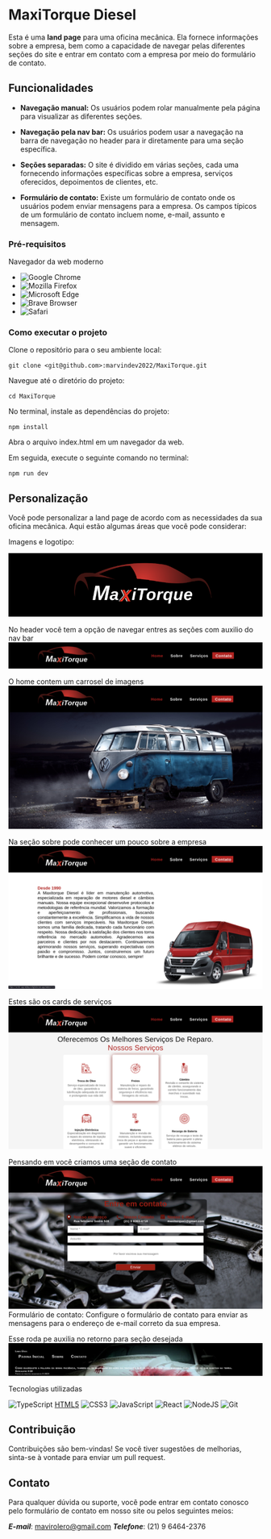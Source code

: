 # MaxiTorque Diesel

Esta é uma **land page** para uma oficina mecânica. Ela fornece informações sobre a empresa, bem como a capacidade de navegar pelas diferentes seções do site e entrar em contato com a empresa por meio do formulário de contato.

## Funcionalidades

- **Navegação manual:** Os usuários podem rolar manualmente pela página para visualizar as diferentes seções.

- **Navegação pela nav bar:** Os usuários podem usar a navegação na barra de navegação no header para ir diretamente para uma seção específica.

- **Seções separadas:** O site é dividido em várias seções, cada uma fornecendo informações específicas sobre a empresa, serviços oferecidos, depoimentos de clientes, etc.

- **Formulário de contato:** Existe um formulário de contato onde os usuários podem enviar mensagens para a empresa. Os campos típicos de um formulário de contato incluem nome, e-mail, assunto e mensagem.

### Pré-requisitos

Navegador da web moderno

- ![Google Chrome](https://img.shields.io/badge/Chrome-%234285F4.svg?style=for-the-badge&logo=google-chrome&logoColor=white)
- ![Mozilla Firefox](https://img.shields.io/badge/Firefox-%23FF7139.svg?style=for-the-badge&logo=mozilla-firefox&logoColor=white)
- ![Microsoft Edge](https://img.shields.io/badge/Edge-%230078D7.svg?style=for-the-badge&logo=microsoft-edge&logoColor=white)
- ![Brave Browser](https://img.shields.io/badge/Brave-%23FB542B.svg?style=for-the-badge&logo=brave&logoColor=white)
- ![Safari](https://img.shields.io/badge/Safari-%23000000.svg?style=for-the-badge&logo=safari&logoColor=white)

### Como executar o projeto
Clone o repositório para o seu ambiente local:


```
git clone <git@github.com>:marvindev2022/MaxiTorque.git
```

Navegue até o diretório do projeto:

```
cd MaxiTorque
```

No terminal, instale as dependências do projeto:

```
npm install
```

Abra o arquivo index.html em um navegador da web.

Em seguida, execute o seguinte comando no terminal:

```
npm run dev
```

## Personalização
Você pode personalizar a land page de acordo com as necessidades da sua oficina mecânica. Aqui estão algumas áreas que você pode considerar:

Imagens e logotipo:

![Logo](./public/logo.png)

No header você tem a opção de navegar entres as seções com auxilio do nav bar
![header](./public/header.png)

O home contem um carrosel de imagens
![home](./public/home.png)

Na seção sobre pode conhecer um pouco sobre a empresa
![sobre](./public/sobre.png)

Estes são os cards de serviços
![service](./public/service.png)

Pensando em você criamos uma seção de contato
![contato](./public/contato.png)
Formulário de contato: Configure o formulário de contato para enviar as mensagens para o endereço de e-mail correto da sua empresa.


Esse roda pe auxilia no retorno para seção desejada
![footer](./public/footer.png)





Tecnologias utilizadas

![TypeScript](https://img.shields.io/badge/typescript-%23007ACC.svg?style=for-the-badge&logo=typescript&logoColor=white)
[HTML5](https://img.shields.io/badge/html5-%23E34F26.svg?style=for-the-badge&logo=html5&logoColor=white)
![CSS3](https://img.shields.io/badge/css3-%231572B6.svg?style=for-the-badge&logo=css3&logoColor=white)
![JavaScript](https://img.shields.io/badge/javascript-%23323330.svg?style=for-the-badge&logo=javascript&logoColor=%23F7DF1E)
![React](https://img.shields.io/badge/react-%2320232a.svg?style=for-the-badge&logo=react&logoColor=%2361DAFB)
![NodeJS](https://img.shields.io/badge/node.js-6DA55F?style=for-the-badge&logo=node.js&logoColor=white)
![Git](https://img.shields.io/badge/git-%23F05033.svg?style=for-the-badge&logo=git&logoColor=white)

## Contribuição
Contribuições são bem-vindas! Se você tiver sugestões de melhorias, sinta-se à vontade para enviar um pull request.


## Contato

Para qualquer dúvida ou suporte, você pode entrar em contato conosco pelo formulário de contato em nosso site ou pelos seguintes meios:



***E-mail***: <mavirolero@gmail.com>
***Telefone***: (21) 9 6464-2376

